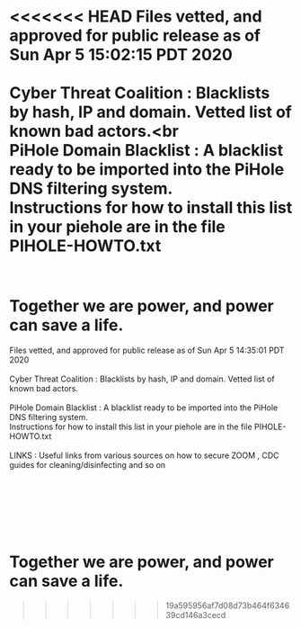 <<<<<<< HEAD
Files vetted, and approved for public release as of Sun Apr  5 15:02:15 PDT 2020<br><br>Cyber Threat Coalition : Blacklists by hash, IP and domain. Vetted list of known bad actors.<br<br>PiHole Domain Blacklist : A blacklist ready to be imported into the PiHole DNS filtering system.<br>Instructions for how to install this list in your piehole are in the file PIHOLE-HOWTO.txt<BR><BR><h1>Together we are power, and power can save a life.</h1>
=======
Files vetted, and approved for public release as of Sun Apr  5 14:35:01 PDT 2020
<BR><br>
Cyber Threat Coalition :  Blacklists by hash, IP  and domain. Vetted list of known bad actors. 
<br><br>
PiHole Domain Blacklist : A blacklist ready to be imported into the PiHole DNS filtering system. 
<br>
Instructions for how to install this list in your piehole are in the file PIHOLE-HOWTO.txt
<br><br>
LINKS : Useful links from various sources on how to secure ZOOM , CDC guides for cleaning/disinfecting and so on<br>


<br><br><h1>Together we are power, and power can save a life.</h1>
=======


>>>>>>> 19a595956af7d08d73b464f634639cd146a3cecd
